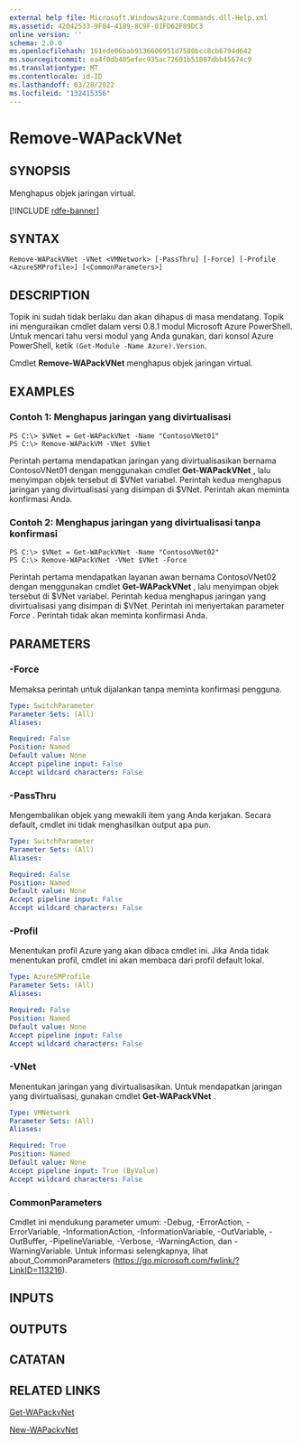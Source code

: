 ```yaml
---
external help file: Microsoft.WindowsAzure.Commands.dll-Help.xml
ms.assetid: 42042533-9F84-4189-8C9F-01FD62F89DC3
online version: ''
schema: 2.0.0
ms.openlocfilehash: 161ede06bab9136606951d7580bcc8cb6794d642
ms.sourcegitcommit: ea4f0db405efec935ac72601b51807dbb45674c9
ms.translationtype: MT
ms.contentlocale: id-ID
ms.lasthandoff: 03/28/2022
ms.locfileid: "132415356"
---
```

# Remove-WAPackVNet

## SYNOPSIS
Menghapus objek jaringan virtual.

[!INCLUDE [rdfe-banner](../../includes/rdfe-banner.md)]

## SYNTAX

```
Remove-WAPackVNet -VNet <VMNetwork> [-PassThru] [-Force] [-Profile <AzureSMProfile>] [<CommonParameters>]
```

## DESCRIPTION
Topik ini sudah tidak berlaku dan akan dihapus di masa mendatang.
Topik ini menguraikan cmdlet dalam versi 0.8.1 modul Microsoft Azure PowerShell.
Untuk mencari tahu versi modul yang Anda gunakan, dari konsol Azure PowerShell, ketik `(Get-Module -Name Azure).Version`.

Cmdlet **Remove-WAPackVNet** menghapus objek jaringan virtual.

## EXAMPLES

### Contoh 1: Menghapus jaringan yang divirtualisasi
```
PS C:\> $VNet = Get-WAPackVNet -Name "ContosoVNet01"
PS C:\> Remove-WAPackVM -VNet $VNet
```

Perintah pertama mendapatkan jaringan yang divirtualisasikan bernama ContosoVNet01 dengan menggunakan cmdlet **Get-WAPackVNet** , lalu menyimpan objek tersebut di $VNet variabel.
Perintah kedua menghapus jaringan yang divirtualisasi yang disimpan di $VNet.
Perintah akan meminta konfirmasi Anda.

### Contoh 2: Menghapus jaringan yang divirtualisasi tanpa konfirmasi
```
PS C:\> $VNet = Get-WAPackVNet -Name "ContosoVNet02"
PS C:\> Remove-WAPackVNet -VNet $VNet -Force
```

Perintah pertama mendapatkan layanan awan bernama ContosoVNet02 dengan menggunakan cmdlet **Get-WAPackVNet** , lalu menyimpan objek tersebut di $VNet variabel.
Perintah kedua menghapus jaringan yang divirtualisasi yang disimpan di $VNet.
Perintah ini menyertakan parameter *Force* .
Perintah tidak akan meminta konfirmasi Anda.

## PARAMETERS

### -Force
Memaksa perintah untuk dijalankan tanpa meminta konfirmasi pengguna.

```yaml
Type: SwitchParameter
Parameter Sets: (All)
Aliases:

Required: False
Position: Named
Default value: None
Accept pipeline input: False
Accept wildcard characters: False
```

### -PassThru
Mengembalikan objek yang mewakili item yang Anda kerjakan.
Secara default, cmdlet ini tidak menghasilkan output apa pun.

```yaml
Type: SwitchParameter
Parameter Sets: (All)
Aliases:

Required: False
Position: Named
Default value: None
Accept pipeline input: False
Accept wildcard characters: False
```

### -Profil
Menentukan profil Azure yang akan dibaca cmdlet ini.
Jika Anda tidak menentukan profil, cmdlet ini akan membaca dari profil default lokal.

```yaml
Type: AzureSMProfile
Parameter Sets: (All)
Aliases:

Required: False
Position: Named
Default value: None
Accept pipeline input: False
Accept wildcard characters: False
```

### -VNet
Menentukan jaringan yang divirtualisasikan.
Untuk mendapatkan jaringan yang divirtualisasi, gunakan cmdlet **Get-WAPackVNet** .

```yaml
Type: VMNetwork
Parameter Sets: (All)
Aliases:

Required: True
Position: Named
Default value: None
Accept pipeline input: True (ByValue)
Accept wildcard characters: False
```

### CommonParameters
Cmdlet ini mendukung parameter umum: -Debug, -ErrorAction, -ErrorVariable, -InformationAction, -InformationVariable, -OutVariable, -OutBuffer, -PipelineVariable, -Verbose, -WarningAction, dan -WarningVariable. Untuk informasi selengkapnya, lihat about_CommonParameters (https://go.microsoft.com/fwlink/?LinkID=113216).

## INPUTS

## OUTPUTS

## CATATAN

## RELATED LINKS

[Get-WAPackvNet](./Get-WAPackVNet.md)

[New-WAPackvNet](./New-WAPackVNet.md)


